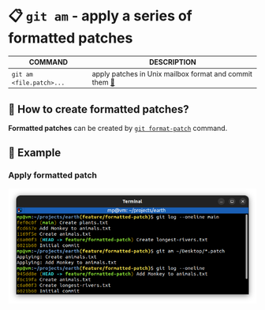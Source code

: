 # 📋 `git am` - apply a series of formatted patches

| COMMAND                  | DESCRIPTION                                                                      |
| ------------------------ | -------------------------------------------------------------------------------- |
| `git am <file.patch>...` | apply patches in Unix mailbox format and commit them [🔗](#apply-formatted-patch) |

## 📌 How to create formatted patches?

**Formatted patches** can be created by [`git format-patch`](GIT-FORMAT-PATCH.md) command.

## 📌 Example

### Apply formatted patch

![](images/git-am.png)
